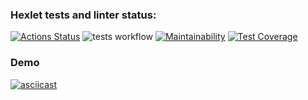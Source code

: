 ### Hexlet tests and linter status:
[![Actions Status](https://github.com/LexAeterna731/php-project-48/workflows/hexlet-check/badge.svg)](https://github.com/LexAeterna731/php-project-48/actions)
![tests workflow](https://github.com//LexAeterna731/php-project-48/actions/workflows/tests.yml/badge.svg)
[![Maintainability](https://api.codeclimate.com/v1/badges/add317e68f0215661b39/maintainability)](https://codeclimate.com/github/LexAeterna731/php-project-48/maintainability)
[![Test Coverage](https://api.codeclimate.com/v1/badges/add317e68f0215661b39/test_coverage)](https://codeclimate.com/github/LexAeterna731/php-project-48/test_coverage)

### Demo

[![asciicast](https://asciinema.org/a/wIWvcrFkxedYKjPpZDKbpzdLq.svg)](https://asciinema.org/a/wIWvcrFkxedYKjPpZDKbpzdLq)